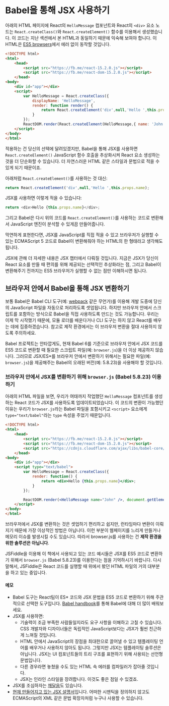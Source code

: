 # Babel을 통해 JSX 사용하기

아래의 HTML 페이지에 React의 `HelloMessage` 컴포넌트와 React의 `<div>` 요소 노드는 `React.createClass()`와 `React.createElement()` 함수를 이용해서 생성했습니다. 이 코드는 지난 섹션에서 본 HTML과 동일하기 때문에 익숙해 보여야 합니다. 이 HTML은 [ES5 browsers](https://kangax.github.io/compat-table/es5/)에서 에러 없이 동작할 것입니다.

```html
<!DOCTYPE html>
<html>
    <head>
        <script src="https://fb.me/react-15.2.0.js"></script>
        <script src="https://fb.me/react-dom-15.2.0.js"></script>
    </head>
<body>
    <div id="app"></div>
    <script>
        var HelloMessage = React.createClass({
            displayName: 'HelloMessage',
            render: function render() {
                return React.createElement('div',null,'Hello ',this.props.name);
            }
        });
        ReactDOM.render(React.createElement(HelloMessage,{ name: 'John' }), document.getElementById('app'));
    </script>
</body>
</html>
```

적용하는 건 당신의 선택에 달려있겠지만, Babel을 통해 JSX를 사용하면 `React.createElement()` JavaScript 함수 호출을 추상화시켜 React 요소 생성하는 것을 더 단순화할 수 있습니다. 더 자연스러운 HTML 같은 스타일과 문법으로 적을 수 있게 되기 때문이죠.

아래처럼 `React.createElement()`를 사용하는 것 대신: 

```javascript
return React.createElement('div',null,'Hello ',this.props.name);
```

JSX를 사용하면 이렇게 적을 수 있습니다:

```javascript
return <div>Hello {this.props.name}</div>;
```

그리고 Babel은 다시 위의 코드를 `React.createElement()`를 사용하는 코드로 변환해서 JavaScript 엔진이 분석할 수 있게끔 만들어줍니다.

막연하게 표현한다면, JSX를 JavaScript를 직접 적을 수 있고 브라우저가 실행할 수 있는 ECMAScript 5 코드로 Babel이 변환해줘야 하는 HTML의 한 형태라고 생각해도 됩니다.

JSX에 관해 더 자세한 내용은 JSX 챕터에서 다뤄질 것입니다. 지금은 JSX가 당신이 React 요소를 만들 때 편의를 위해 제공되는 선택적인 추상화라는 점, 그리고 Babel이 변환해주기 전까지는 ES5 브라우저가 실행할 수 없는 점만 이해하시면 됩니다. 

## 브라우저 안에서 Babel을 통해 JSX 변환하기

보통 Babel은 Babel CLI 도구(예: [webpack](https://webpack.github.io/) 같은 무언가)를 이용해 개발 도중에 당신의 JavaScript 파일을 자동으로 처리하도록 셋업됩니다. 하지만 브라우저 안에서 스크립트를 포함하는 방식으로 Babel을 직접 사용하도록 만드는 것도 가능합니다. 우리는 이제 막 시작했기 때문에, 모듈 로더를 배운다거나 CLI 도구는 하지 않고 React를 배우는 데에 집중하겠습니다. 참고로 제작 환경에서는 이 브라우저 변환을 절대 사용하지 않도록 주의하세요.

Babel 프로젝트는 안타깝게도, 현재 Babel 6를 기준으로 브라우저 안에서 JSX 코드를 ES5 코드로 변환할 때 필요한 스크립트 파일(예: `browser.js`)을 더 이상 제공하지 않습니다. 그러므로 JSX/ES*를 브라우저 안에서 변환하기 위해서는 필요한 파일(예: `browser.js`)을 제공해주는 Babel의 오래된 버전(예: 5.8.23)을 사용해야 할 것입니다.

### 브라우저 안에서 JSX를 변환하기 위해 `browser.js` (Babel 5.8.23) 이용하기

아래의 HTML 파일을 보면, 우리가 여태까지 작업했던 `HelloMessage` 컴포넌트를 생성하는 React 코드가 JSX를 사용하도록 업데이트되었습니다. 이 코드의 변환이 가능했던 이유는 우리가 `browser.js`라는 Babel 파일을 포함시키고 `<script>` 요소에게 `type="text/babel"`라는 `type` 속성을 주었기 때문입니다.

```html
<!DOCTYPE html>
<html>
    <head>
        <script src="https://fb.me/react-15.2.0.js"></script>
        <script src="https://fb.me/react-dom-15.2.0.js"></script>
        <script src="https://cdnjs.cloudflare.com/ajax/libs/babel-core/5.8.23/browser.min.js"></script>
    </head>
<body>
    <div id="app"></div>
    <script type="text/babel">
        var HelloMessage = React.createClass({
            render: function() {
                return <div>Hello {this.props.name}</div>;
            }
        });

        ReactDOM.render(<HelloMessage name="John" />, document.getElementById('app'));
    </script>
</body>
</html>
```

브라우저에서 JSX를 변환하는 것은 셋업하기 편리하고 쉽지만, 런타임마다 변환이 이뤄지기 때문에 가장 이상적인 방법은 아닙니다. 이런 부분이 웹페이지를 느리게 만들거나 메모리 이슈를 발생시킬 수도 있습니다. 따라서 browser.js를 사용하는 건 **제작 환경을 위한 솔루션은 아닙니다**.

JSFiddle을 이용해 이 책에서 사용되고 있는 코드 예시들은 JSX를 ES5 코드로 변환하기 위해서 `browser.js` (Babel 5.8.23)를 이용한다는 점을 기억하시기 바랍니다. 다시 말해서, JSFiddle은 React 코드를 실행할 때 위에서 봤던 HTML 파일의 거의 대부분을 하고 있는 중입니다.

#### 메모

* Babel 도구는 React팀이 ES* 코드와 JSX 문법을 ES5 코드로 변환하기 위해 주관적으로 선택한 도구입니다. [Babel handbook](https://github.com/thejameskyle/babel-handbook/blob/master/translations/en/user-handbook.md)를 통해 Babel에 대해 더 많이 배워보세요.
* JSX를 사용하면:
    * 기술력이 조금 부족한 사람들일지라도 요구 사항을 이해하고 고칠 수 있습니다. CSS 개발자와 디자이너들은 독립적인 JavaScript보다는 JSX가 훨씬 친근하게 느껴질 것입니다.
    * HTML 안에서 JavaScript의 장점을 최대한으로 끌어낼 수 있고 템플레이팅 언어를 배우거나 사용하지 않아도 됩니다. 그렇지만 JSX는 템플레이팅 솔루션은 아닙니다. JSX는 UI 컴포넌트들의 트리 구조를 표현하기 위해 사용되는 선언형 문법입니다.
    * 다른 경우라면 놓쳤을 수도 있는 HTML 속 에러를 컴파일러가 잡아줄 것입니다.
    * JSX는 인라인 스타일을 장려합니다. 이것도 좋은 점일 수 있겠죠.
* JSX를 조심하자는 [깨달음](http://facebook.github.io/react/docs/jsx-gotchas.html)도 있습니다.
* [현재 만들어지고 있는 JSX 설명서](https://facebook.github.io/jsx/)입니다. 어떠한 시맨틱을 정의하지 않고도 ECMAScript의 XML 같은 문법 확장자처럼 누구나 사용할 수 있습니다.